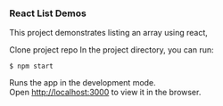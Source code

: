 ### React List Demos
This project demonstrates listing an array using react,

Clone project repo
In the project directory, you can run:

`$ npm start`

Runs the app in the development mode.<br>
Open [http://localhost:3000](http://localhost:3000) to view it in the browser.
